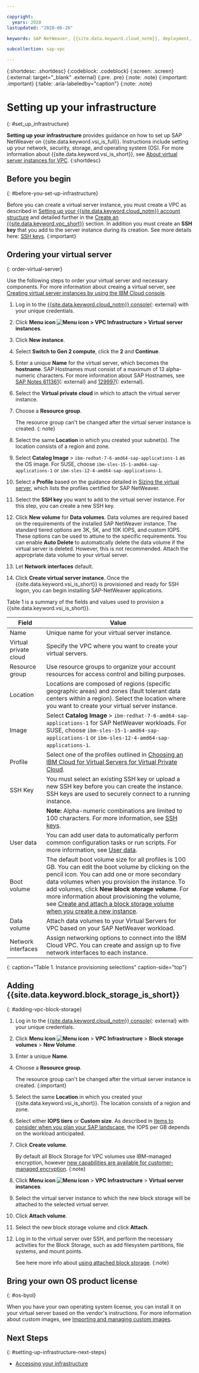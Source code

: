 ```yaml
---

copyright:
  years: 2020
lastupdated: "2020-06-26"

keywords: SAP NetWeaver, {{site.data.keyword.cloud_notm}}, deployment, BYOL, database

subcollection: sap-vpc

---
```


{:shortdesc: .shortdesc}
{:codeblock: .codeblock}
{:screen: .screen}
{:external: target="_blank" .external}
{:pre: .pre}
{:note: .note}
{:important: .important}
{:table: .aria-labeledby="caption"}
{:note: .note}

# Setting up your infrastructure
{: #set_up_infrastructure}

**Setting up your infrastructure** provides guidance on how to set up SAP NetWeaver on {{site.data.keyword.vsi_is_full}}. Instructions include setting up your network, security, storage, and operating system (OS). For more information about {{site.data.keyword.vsi_is_short}}, see [About virtual server instances for VPC](/docs/vpc?topic=vpc-about-advanced-virtual-servers).
{:shortdesc}

## Before you begin
{: #before-you-set-up-infrastructure}

Before you can create a virtual server instance, you must create a VPC as described in [Setting up your {{site.data.keyword.cloud_notm}} account structure](/docs/sap-vpc?topic=sap-vpc-account-structure) and detailed further in the [Create an {{site.data.keyword.vpc_short}}](/docs/vpc?topic=vpc-creating-a-vpc-using-the-ibm-cloud-console) section.
In addition you must create an **SSH key** that you add to the server instance during its creation. See more details here: [SSH keys](/docs/vpc?topic=vpc-ssh-keys).
{:important}

## Ordering your virtual server
{: order-virtual-server}

Use the following steps to order your virtual server and necessary components. For more information about creaing a virtual server, see [Creating virtual server instances by using the IBM Cloud console](/docs/vpc?topic=vpc-creating-virtual-servers).

1. Log in to the [{{site.data.keyword.cloud_notm}} console](https://cloud.ibm.com){: external} with your unique credentials.
1. Click **Menu icon ![Menu icon](../../icons/icon_hamburger.svg) > VPC Infrastructure > Virtual server instances**.
1. Click **New instance**.
1. Select **Switch to Gen 2 compute**, click the **2** and **Continue**.
1. Enter a unique **Name** for the virtual server, which becomes the **hostname**. SAP Hostnames must consist of a maximum of 13 alpha-numeric characters. For more information about SAP Hostnames, see [SAP Notes 611361](https://launchpad.support.sap.com/#/notes/611361){: external} and [129997](https://launchpad.support.sap.com/#/notes/129997){: external}.
1. Select the **Virtual private cloud** in which to attach the virtual server instance.
1. Choose a **Resource group**.

   The resource group can't be changed after the virtual server instance is created.
   {: note}

1. Select the same **Location** in which you created your subnet(s). The location consists of a region and zone.
1. Select **Catalog Image** > `ibm-redhat-7-6-amd64-sap-applications-1` as the OS image. For SUSE, choose `ibm-sles-15-1-amd64-sap-applications-1` or `ibm-sles-12-4-amd64-sap-applications-1`.
1. Select a **Profile** based on the guidance detailed in [Sizing the virtual server](/docs/sap-vpc?topic=sap-vpc-size_the_server), which lists the profiles certified for SAP NetWeaver.
1. Select the **SSH key** you want to add to the virtual server instance. For this step, you can create a new SSH key.
1. Click **New volume** for **Data volumes**. Data volumes are required based on the requirements of the installed SAP NetWeaver instance. The standard tiered options are 3K, 5K, and 10K IOPS, and custom IOPS. These options can be used to attune to the specific requirements. You can enable **Auto Delete** to automatically delete the data volume if the virtual server is deleted. However, this is not recommended. Attach the appropriate data volume to your virtual server.
1. Let **Network interfaces** default.
1. Click **Create virtual server instance**. Once the {{site.data.keyword.vsi_is_short}} is provisioned and ready for SSH logon, you can begin installing SAP-NetWeaver applications.


Table 1 is a summary of the fields and values used to provision a {{site.data.keyword.vsi_is_short}}.

| Field | Value |
|-------|-------|
| Name  | Unique name for your virtual server instance. |
| Virtual private cloud | Specify the VPC where you want to create your virtual servers. |
| Resource group | Use resource groups to organize your account resources for access control and billing purposes. |
| Location | Locations are composed of regions (specific geographic areas) and zones (fault tolerant data centers within a region). Select the location where you want to create your virtual server instance. |
| Image | Select **Catalog Image** > `ibm-redhat-7-6-amd64-sap-applications-1` for SAP NetWeaver workloads. For SUSE, choose `ibm-sles-15-1-amd64-sap-applications-1` or `ibm-sles-12-4-amd64-sap-applications-1`. |
| Profile |  Select one of the profiles outlined in [Choosing an IBM Cloud for Virtual Servers for Virtual Private Cloud](/docs/sap-vpc?topic=sap-vpc-size_the_server#choose_server). |
| SSH Key | You must select an existing SSH key or upload a new SSH key before you can create the instance. SSH keys are used to securely connect to a running instance. |
| | **Note:** Alpha-numeric combinations are limited to 100 characters. For more information, see [SSH keys](/docs/vpc?topic=vpc-ssh-keys). |
| User data | You can add user data to automatically perform common configuration tasks or run scripts. For more information, see [User data](/docs/vpc?topic=vpc-user-data). |
| Boot volume | The default boot volume size for all profiles is 100 GB. You can edit the boot volume by clicking on the pencil icon. You can add one or more secondary data volumes when you provision the instance. To add volumes, click **New block storage volume**. For more information about provisioning the volume, see [Create and attach a block storage volume when you create a new instance](/docs/vpc?topic=vpc-creating-block-storage#create-from-vsi). |
| Data volume  | Attach data volumes to your Virtual Servers for VPC based on your SAP NetWeaver workload. |
| Network interfaces | Assign networking options to connect into the IBM Cloud VPC. You can create and assign up to five network interfaces to each instance. |
{: caption="Table 1. Instance provisioning selections" caption-side="top"}

## Adding {{site.data.keyword.block_storage_is_short}}
{: #adding-vpc-block-storage}

1. Log in to the [{{site.data.keyword.cloud_notm}} console](https://cloud.ibm.com){: external} with your unique credentials.
1. Click **Menu icon ![Menu icon](../../icons/icon_hamburger.svg)** > **VPC Infrastructure** > **Block storage volumes** > **New Volume**.
1. Enter a unique **Name**.
1. Choose a **Resource group**.

   The resource group can't be changed after the virtual server instance is created.
   {:important}

1. Select the same **Location** in which you created your {{site.data.keyword.vsi_is_short}}. The location consists of a region and zone.
1. Select either **IOPS tiers** or **Custom size**. As described in [Items to consider when you plan your SAP landscape](/docs/sap-vpc?topic=sap-vpc-considerations), the IOPS per GB depends on the workload anticipated.
1. Click **Create volume**.

   By default all Block Storage for VPC volumes use IBM-managed encryption, however [new capabilities are available for customer-managed encryption](/docs/vpc?topic=vpc-block-storage-vpc-encryption).
   {:note}

1. Click **Menu icon ![Menu icon](../../icons/icon_hamburger.svg)** > **VPC Infrastructure** > **Virtual server instances**.
1. Select the virtual server instance to which the new block storage will be attached to the selected virtual server.
1. Click **Attach volume**.
1. Select the new block storage volume and click **Attach**.
1. Log in to the virtual server over SSH, and perform the necessary activities for the Block Storage, such as add filesystem partitions, file systems, and mount points.

   See here more info about [using attached block storage](/docs/vpc?topic=vpc-start-using-your-block-storage-data-volume).
   {:note}

## Bring your own OS product license
{: #os-byol}

When you have your own operating system license, you can install it on your virtual server based on the vendor's instructions. For more information about custom images, see [Importing and managing custom images](/docs/vpc?topic=vpc-managing-images).

## Next Steps
{: #setting-up-infrastructure-next-steps}

  * [Accessing your infrastructure](/docs/sap-vpc?topic=sap-vpc-access-infrastructure)
